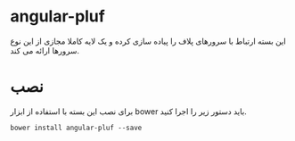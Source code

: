 # angular-pluf

این بسته ارتباط با سرورهای پلاف را پیاده سازی کرده و یک لایه کاملا مجازی از این نوع سرورها ارائه می کند.


# نصب

برای نصب این بسته با استفاده از ابزار bower باید دستور زیر را اجرا کنید.

	bower install angular-pluf --save
